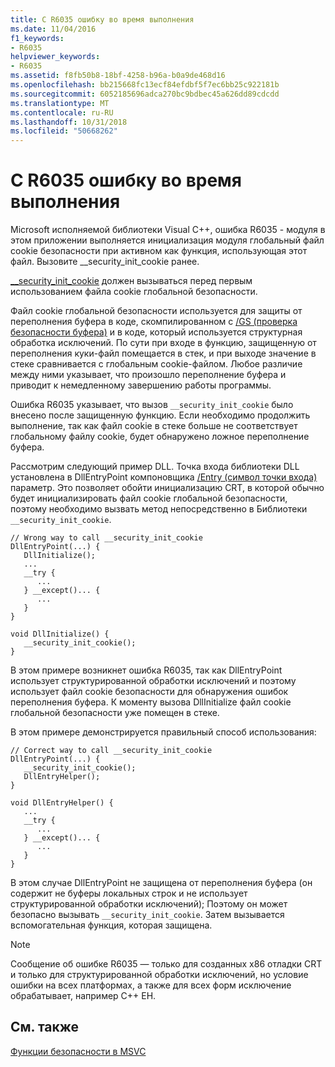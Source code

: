 ```yaml
---
title: C R6035 ошибку во время выполнения
ms.date: 11/04/2016
f1_keywords:
- R6035
helpviewer_keywords:
- R6035
ms.assetid: f8fb50b8-18bf-4258-b96a-b0a9de468d16
ms.openlocfilehash: bb215668fc13ecf84efdbf5f7ec6bb25c922181b
ms.sourcegitcommit: 6052185696adca270bc9bdbec45a626dd89cdcdd
ms.translationtype: MT
ms.contentlocale: ru-RU
ms.lasthandoff: 10/31/2018
ms.locfileid: "50668262"
---
```

# <a name="c-runtime-error-r6035"></a>C R6035 ошибку во время выполнения

Microsoft исполняемой библиотеки Visual C++, ошибка R6035 - модуля в этом приложении выполняется инициализация модуля глобальный файл cookie безопасности при активном как функция, использующая этот файл.  Вызовите __security_init_cookie ранее.

[__security_init_cookie](../../c-runtime-library/reference/security-init-cookie.md) должен вызываться перед первым использованием файла cookie глобальной безопасности.

Файл cookie глобальной безопасности используется для защиты от переполнения буфера в коде, скомпилированном с [/GS (проверка безопасности буфера)](../../build/reference/gs-buffer-security-check.md) и в коде, который используется структурная обработка исключений. По сути при входе в функцию, защищенную от переполнения куки-файл помещается в стек, и при выходе значение в стеке сравнивается с глобальным cookie-файлом. Любое различие между ними указывает, что произошло переполнение буфера и приводит к немедленному завершению работы программы.

Ошибка R6035 указывает, что вызов `__security_init_cookie` было внесено после защищенную функцию. Если необходимо продолжить выполнение, так как файл cookie в стеке больше не соответствует глобальному файлу cookie, будет обнаружено ложное переполнение буфера.

Рассмотрим следующий пример DLL. Точка входа библиотеки DLL установлена в DllEntryPoint компоновщика [/Entry (символ точки входа)](../../build/reference/entry-entry-point-symbol.md) параметр. Это позволяет обойти инициализацию CRT, в которой обычно будет инициализировать файл cookie глобальной безопасности, поэтому необходимо вызвать метод непосредственно в Библиотеки `__security_init_cookie`.

```
// Wrong way to call __security_init_cookie
DllEntryPoint(...) {
   DllInitialize();
   ...
   __try {
      ...
   } __except()... {
      ...
   }
}

void DllInitialize() {
   __security_init_cookie();
}
```

В этом примере возникнет ошибка R6035, так как DllEntryPoint использует структурированной обработки исключений и поэтому использует файл cookie безопасности для обнаружения ошибок переполнения буфера. К моменту вызова DllInitialize файл cookie глобальной безопасности уже помещен в стеке.

В этом примере демонстрируется правильный способ использования:

```
// Correct way to call __security_init_cookie
DllEntryPoint(...) {
   __security_init_cookie();
   DllEntryHelper();
}

void DllEntryHelper() {
   ...
   __try {
      ...
   } __except()... {
      ...
   }
}
```

В этом случае DllEntryPoint не защищена от переполнения буфера (он содержит не буферы локальных строк и не использует структурированной обработки исключений); Поэтому он может безопасно вызывать `__security_init_cookie`. Затем вызывается вспомогательная функция, которая защищена.

> [!NOTE]
>  Сообщение об ошибке R6035 — только для созданных x86 отладки CRT и только для структурированной обработки исключений, но условие ошибки на всех платформах, а также для всех форм исключение обрабатывает, например C++ EH.

## <a name="see-also"></a>См. также

[Функции безопасности в MSVC](https://blogs.msdn.microsoft.com/vcblog/2017/06/28/security-features-in-microsoft-visual-c/)
